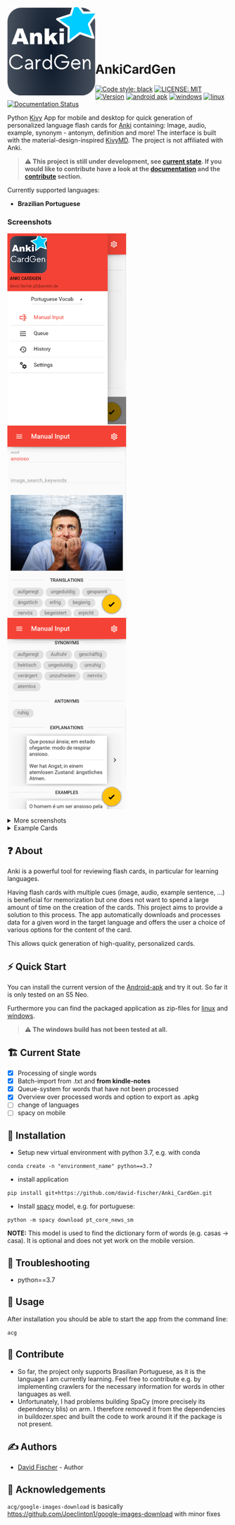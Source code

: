 <div>
<img align="left" height=200 src="acg/assets/AnkiCardGen.png">
</br>
</br>
</br>
</br>
</br>
<h1>AnkiCardGen</h1>
</div>

[![Code style: black](https://img.shields.io/badge/code%20style-black-000000.svg)](https://github.com/psf/black) [![LICENSE: MIT](https://img.shields.io/github/license/david-fischer/Anki_CardGen)](https://github.com/david-fischer/Anki_CardGen/blob/master/LICENSE) [![Version](https://img.shields.io/github/v/tag/david-fischer/Anki_CardGen?label=version)]() [![android apk](https://github.com/david-fischer/Anki_CardGen/workflows/build%20android%20apk/badge.svg?1.0.9)]() [![windows](https://github.com/david-fischer/Anki_CardGen/workflows/build%20windows/badge.svg?1.0.9)]() [![linux](https://github.com/david-fischer/Anki_CardGen/workflows/build%20linux/badge.svg?1.0.9)]() [![Documentation Status](https://readthedocs.org/projects/anki-cardgen/badge/?version=latest)](https://anki-cardgen.readthedocs.io/en/latest/?badge=latest)

Python [Kivy](https://kivy.org/) App for mobile and desktop for quick generation of personalized language flash cards for [Anki](https://apps.ankiweb.net/) containing: Image, audio, example, synonym - antonym, definition and more! The interface is built with the material-design-inspired [KivyMD](https://github.com/kivymd/KivyMD). The project is not affiliated with Anki.

> **:warning: This project is still under development, see [current state](https://github.com/david-fischer/Anki_CardGen#-current-state). If you would like to contribute have a look at the [documentation](https://anki-cardgen.readthedocs.io) and the [contribute](https://github.com/david-fischer/Anki_CardGen#-contribute) section.**

Currently supported languages:

* **Brazilian Portuguese**

### Screenshots

<img src="screenshots/0-nav-drawer-open.png" width=270>&nbsp;<img src="screenshots/1-word.png" width=270>&nbsp;<img src="screenshots/2-word.png" width=270>&nbsp;<!--  -->

<details>
<summary>More screenshots</summary>
<img src="screenshots/3-word-images.png" width=270>&nbsp;<img src="screenshots/4-import.png" width=270>&nbsp;<img src="screenshots/5-export.png" width=270>&nbsp;</details>
<details>
<summary>Example Cards</summary>
<h3>casa</h3>
    <img src="screenshots/casa/meaning-pt_back.png" width=270>
    <img src="screenshots/casa/meaning-pt_front.png" width=270>
    <img src="screenshots/casa/pt-meaning_front.png" width=270>
<h3>comecar</h3>
    <img src="screenshots/comecar/meaning-pt_back.png" width=270>
    <img src="screenshots/comecar/meaning-pt_front.png" width=270>
    <img src="screenshots/comecar/pt-meaning_front.png" width=270>
<h3>convite</h3>
    <img src="screenshots/convite/meaning-pt_back.png" width=270>
    <img src="screenshots/convite/meaning-pt_front.png" width=270>
    <img src="screenshots/convite/pt-meaning_front.png" width=270>
</details>


## ❓ About

Anki is a powerful tool for reviewing flash cards, in particular for learning languages.

Having flash cards with multiple cues (image, audio, example sentence, ...) is beneficial for memorization but one does not want to spend a large amount of time on the creation of the cards. This project aims to provide a solution to this process. The app automatically downloads and processes data for a given word in the target language and offers the user a choice of various options for the content of the card.

This allows quick generation of high-quality, personalized cards.

## ⚡ Quick Start

You can install the current version of the [Android-apk](https://github.com/david-fischer/Anki_CardGen/tree/data/android) and try it out. So far it is only tested on an S5 Neo.

Furthermore you can find the packaged application as zip-files for [linux](https://github.com/david-fischer/Anki_CardGen/raw/data/linux/AnkiCardGen.zip) and [windows](https://github.com/david-fischer/Anki_CardGen/raw/data/windows/AnkiCardGen.zip).

> **⚠️  The windows build has not been tested at all.**

## 🏗 Current State

* [x] Processing of single words
* [x] Batch-import from .txt and **from kindle-notes**
* [x] Queue-system for words that have not been processed
* [x] Overview over processed words and option to export as .apkg
* [ ] change of languages
* [ ] spacy on mobile

## 🚧 Installation

* Setup new virtual environment with python 3.7, e.g. with conda

```
conda create -n "environment_name" python==3.7
```

* install application

```
pip install git+https://github.com/david-fischer/Anki_CardGen.git
```

* Install [spacy](https://github.com/explosion/spaCy) model, e.g. for portuguese:

```
python -m spacy download pt_core_news_sm
```

**NOTE:** This model is used to find the dictionary form of words (e.g. casas -> casa). It is optional and does not yet work on the mobile version.


## 🎯 Troubleshooting

* python==3.7

## 🔧 Usage

After installation you should be able to start the app from the command line:
```
acg
```


## 🚀 Contribute
* So far, the project only supports Brasilian Portuguese, as it is the language I am currently learning.
  Feel free to contribute e.g. by implementing crawlers for the necessary information for words in other languages as well.
* Unfortunately, I had problems building SpaCy (more precisely its dependency blis) on arm. I therefore removed it from the dependencies in buildozer.spec and built the code to work around it if the package is not present.

## ✍️ Authors
- [David Fischer](https://github.com/david-fischer) - Author

## 🎉 Acknowledgements

`acg/google-images-download` is basically https://github.com/Joeclinton1/google-images-download with minor fixes
